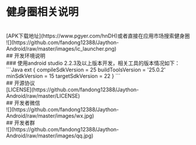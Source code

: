 # 健身圈相关说明
<br>
[APK下载地址](https://www.pgyer.com/hnDH)或者直接在应用市场搜索健身圈
<br>
![](https://github.com/fandong12388/Jaython-Android/raw/master/images/ic_launcher.png)
<br>
##  开发环境说明
<br>
###  使用android studio 2.2.3及以上版本开发，相关工具的版本情况如下：
<br>
```Java
ext {
    compileSdkVersion = 25
    buildToolsVersion = '25.0.2'
    minSdkVersion = 15
    targetSdkVersion = 22
}
```
<br>
##  开源协议
<br>
[LICENSE](https://github.com/fandong12388/Jaython-Android/raw/master/LICENSE)
<br>
##  开发者微信
<br>
![](https://github.com/fandong12388/Jaython-Android/raw/master/images/wx.jpg)
<br>
##  开发者群
<br>
![](https://github.com/fandong12388/Jaython-Android/raw/master/images/qq.jpg)